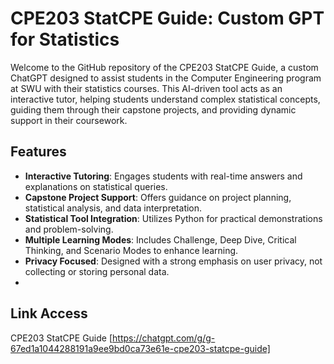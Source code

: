 # CPE203 StatCPE Guide: Custom GPT for Statistics

Welcome to the GitHub repository of the CPE203 StatCPE Guide, a custom ChatGPT designed to assist students in the Computer Engineering program at SWU with their statistics courses. This AI-driven tool acts as an interactive tutor, helping students understand complex statistical concepts, guiding them through their capstone projects, and providing dynamic support in their coursework.

## Features

- **Interactive Tutoring**: Engages students with real-time answers and explanations on statistical queries.
- **Capstone Project Support**: Offers guidance on project planning, statistical analysis, and data interpretation.
- **Statistical Tool Integration**: Utilizes Python for practical demonstrations and problem-solving.
- **Multiple Learning Modes**: Includes Challenge, Deep Dive, Critical Thinking, and Scenario Modes to enhance learning.
- **Privacy Focused**: Designed with a strong emphasis on user privacy, not collecting or storing personal data.
- 
## Link Access
CPE203 StatCPE Guide [https://chatgpt.com/g/g-67ed1a1044288191a9ee9bd0ca73e61e-cpe203-statcpe-guide]
